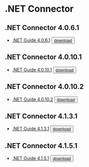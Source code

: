 # .NET Connector



## .NET Connector 4.0.6.1
* [.NET Guide 4.0.6.1](https://media.githubusercontent.com/media/EnterpriseDB/docs-archive/main/docs/net/4.0.6.1/edb_net.pdf) <button>[download](https://media.githubusercontent.com/media/EnterpriseDB/docs-archive/main/docs/net/4.0.6.1/edb_net.pdf?download=true)</button>

## .NET Connector 4.0.10.1
* [.NET Guide 4.0.10.1](https://media.githubusercontent.com/media/EnterpriseDB/docs-archive/main/docs/net/4.0.10.1/edb_net.pdf) <button>[download](https://media.githubusercontent.com/media/EnterpriseDB/docs-archive/main/docs/net/4.0.10.1/edb_net.pdf?download=true)</button>

## .NET Connector 4.0.10.2
* [.NET Guide 4.0.10.2](https://media.githubusercontent.com/media/EnterpriseDB/docs-archive/main/docs/net/4.0.10.2/edb_net.pdf) <button>[download](https://media.githubusercontent.com/media/EnterpriseDB/docs-archive/main/docs/net/4.0.10.2/edb_net.pdf?download=true)</button>

## .NET Connector 4.1.3.1
* [.NET Guide 4.1.3.1](https://media.githubusercontent.com/media/EnterpriseDB/docs-archive/main/docs/net/4.1.3.1/edb_net.pdf) <button>[download](https://media.githubusercontent.com/media/EnterpriseDB/docs-archive/main/docs/net/4.1.3.1/edb_net.pdf?download=true)</button>

## .NET Connector 4.1.5.1
* [.NET Guide 4.1.5.1](https://media.githubusercontent.com/media/EnterpriseDB/docs-archive/main/docs/net/4.1.5.1/edb_net.pdf) <button>[download](https://media.githubusercontent.com/media/EnterpriseDB/docs-archive/main/docs/net/4.1.5.1/edb_net.pdf?download=true)</button>
